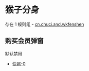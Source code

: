 # 猴子分身

存在 1 规则组 - [cn.chuci.and.wkfenshen](/src/apps/cn.chuci.and.wkfenshen.ts)

## 购买会员弹窗

默认禁用

- [快照-0](https://i.gkd.li/i/13226988)
